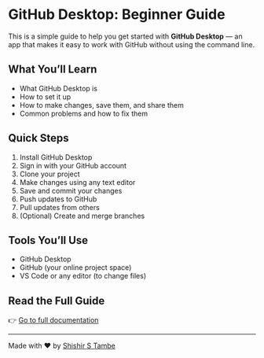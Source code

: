 #  GitHub Desktop: Beginner Guide

This is a simple guide to help you get started with **GitHub Desktop** — an app that makes it easy to work with GitHub without using the command line.

##  What You’ll Learn

- What GitHub Desktop is
- How to set it up
- How to make changes, save them, and share them
- Common problems and how to fix them

##  Quick Steps

1. Install GitHub Desktop  
2. Sign in with your GitHub account  
3. Clone your project  
4. Make changes using any text editor  
5. Save and commit your changes  
6. Push updates to GitHub  
7. Pull updates from others  
8. (Optional) Create and merge branches

##  Tools You’ll Use

- GitHub Desktop  
- GitHub (your online project space)  
- VS Code or any editor (to change files)

##  Read the Full Guide

👉 [Go to full documentation](https://shis22proxy.github.io/How-to-Use-GitHub-Desktop-for-Beginner/)

---

Made with ❤️ by [Shishir S Tambe](https://github.com/SHISKEBAB)

